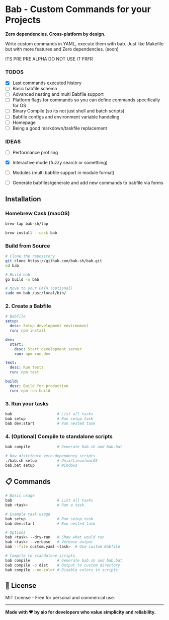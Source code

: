 # Bab - Custom Commands for your Projects

**Zero dependencies. Cross-platform by design.**

Write custom commands in YAML, execute them with bab. Just like Makefile but with more features and Zero dependencies. (soon)

ITS PRE PRE ALPHA DO NOT USE IT FRFR

### TODOS
- [x] Last commands executed history
- [ ] Basic babfile schema
- [ ] Advanced nesting and multi Babfile support
- [ ] Platform flags for commands so you can define commands specifically for OS
- [ ] Binary Compile (so its not just shell and batch scripts)
- [ ] Babfile configs and environment variable handeling
- [ ] Homepage
- [ ] Being a good markdown/taskfile replacement

### IDEAS
- [ ] Performance profiling
- [x] Interactive mode (fuzzy search or something)
- [ ] Modules (multi babfile support in module format)
- [ ] Generate babfiles/generate and add new commands to babfile via forms


## Installation

### Homebrew Cask (macOS)

```bash
brew tap bab-sh/tap
```
```bash
brew install --cask bab
```

### Build from Source

```bash
# Clone the repository
git clone https://github.com/bab-sh/bab.git
cd bab

# Build bab
go build -o bab

# Move to your PATH (optional)
sudo mv bab /usr/local/bin/
```

### 2. Create a Babfile

```yaml
# Babfile
setup:
  desc: Setup development environment
  run: npm install

dev:
  start:
    desc: Start development server
    run: npm run dev

test:
  desc: Run tests
  run: npm test

build:
  desc: Build for production
  run: npm run build
```

### 3. Run your tasks

```bash
bab                    # List all tasks
bab setup              # Run setup task
bab dev:start          # Run nested task
```

### 4. (Optional) Compile to standalone scripts

```bash
bab compile            # Generate bab.sh and bab.bat

# Now distribute zero-dependency scripts
./bab.sh setup         # Unix/Linux/macOS
bab.bat setup          # Windows
```

## 📋 Commands

```bash
# Basic usage
bab                    # List all tasks
bab <task>             # Run a task

# Example task usage
bab setup              # Run setup task
bab dev:start          # Run nested task

# Options
bab <task> --dry-run   # Show what would run
bab <task> --verbose   # Verbose output
bab --file custom.yaml <task>  # Use custom Babfile

# Compile to standalone scripts
bab compile            # Generate bab.sh and bab.bat
bab compile -o dist    # Output to custom directory
bab compile --no-color # Disable colors in scripts
```

## 📜 License

MIT License - Free for personal and commercial use.

---

**Made with ❤️ by aio for developers who value simplicity and reliability.**
